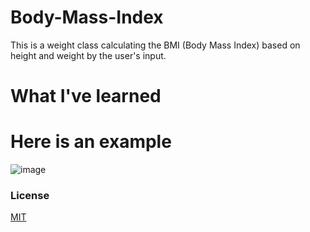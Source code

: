 # Body-Mass-Index
This is a weight class calculating the BMI (Body Mass Index) based on height and weight by the user's input.

# What I've learned


# Here is an example
![image](https://user-images.githubusercontent.com/36749450/94008989-d252e080-fd71-11ea-87df-98117ab2835e.png)

### License
[MIT](https://choosealicense.com/licenses/mit/)
